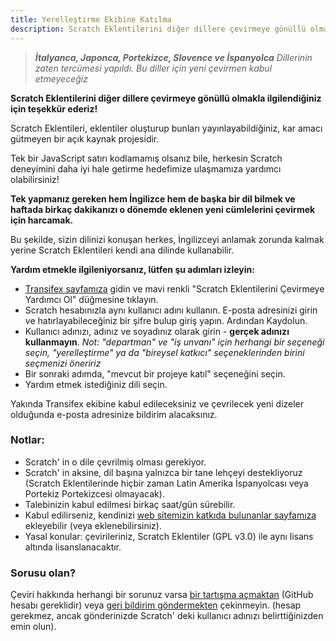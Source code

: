 ```yaml
---
title: Yerelleştirme Ekibine Katılma
description: Scratch Eklentilerini diğer dillere çevirmeye gönüllü olmakla ilgilendiğiniz için teşekkür ederiz! Scratch Eklentileri, eklentiler oluşturup bunları yayınlayabildiğiniz, kar amacı gütmeyen bir açık kaynak projesidir.
---
```


> _**İtalyanca, Japonca, Portekizce, Slovence ve İspanyolca** Dillerinin zaten tercümesi yapıldı. Bu diller için yeni çevirmen kabul etmeyeceğiz_

**Scratch Eklentilerini diğer dillere çevirmeye gönüllü olmakla ilgilendiğiniz için teşekkür ederiz!**

Scratch Eklentileri, eklentiler oluşturup bunları yayınlayabildiğiniz, kar amacı gütmeyen bir açık kaynak projesidir.

Tek bir JavaScript satırı kodlamamış olsanız bile, herkesin Scratch deneyimini daha iyi hale getirme hedefimize ulaşmamıza yardımcı olabilirsiniz!

**Tek yapmanız gereken hem İngilizce hem de başka bir dil bilmek ve haftada birkaç dakikanızı o dönemde eklenen yeni cümlelerini çevirmek için harcamak.**

Bu şekilde, sizin dilinizi konuşan herkes, İngilizceyi anlamak zorunda kalmak yerine Scratch Eklentileri kendi ana dilinde kullanabilir.

**Yardım etmekle ilgileniyorsanız, lütfen şu adımları izleyin:**

- [Transifex sayfamıza](https://www.transifex.com/scratch-addons/scratch-addons-extension/) gidin ve mavi renkli "Scratch Eklentilerini Çevirmeye Yardımcı Ol" düğmesine tıklayın.
- Scratch hesabınızla aynı kullanıcı adını kullanın. E-posta adresinizi girin ve hatırlayabileceğiniz bir şifre bulup giriş yapın. Ardından Kaydolun.
- Kullanıcı adınızı, adınız ve soyadınız olarak girin - **gerçek adınızı kullanmayın**.
_Not: "departman" ve "iş unvanı" için herhangi bir seçeneği seçin, "yerelleştirme" ya da "bireysel katkıcı" seçeneklerinden birini seçmenizi öneririz_
- Bir sonraki adımda, "mevcut bir projeye katıl" seçeneğini seçin.
- Yardım etmek istediğiniz dili seçin.

Yakında Transifex ekibine kabul edileceksiniz ve çevrilecek yeni dizeler olduğunda e-posta adresinize bildirim alacaksınız.

### Notlar:

- Scratch' in o dile çevrilmiş olması gerekiyor.
- Scratch' in aksine, dil başına yalnızca bir tane lehçeyi destekliyoruz (Scratch Eklentilerinde hiçbir zaman Latin Amerika İspanyolcası veya Portekiz Portekizcesi olmayacak).
- Talebinizin kabul edilmesi birkaç saat/gün sürebilir.
- Kabul edilirseniz, kendinizi [web sitemizin katkıda bulunanlar sayfamıza](https://scratchaddons.com/contributors) ekleyebilir (veya eklenebilirsiniz).
- Yasal konular: çevirileriniz, Scratch Eklentiler (GPL v3.0) ile aynı lisans altında lisanslanacaktır.

### Sorusu olan?

Çeviri hakkında herhangi bir sorunuz varsa [bir tartışma açmaktan](https://github.com/ScratchAddons/ScratchAddons/discussions) (GitHub hesabı gereklidir) veya [geri bildirim göndermekten](https://scratchaddons.com/feedback) çekinmeyin. (hesap gerekmez, ancak gönderinizde Scratch' deki kullanıcı adınızı belirttiğinizden emin olun).
